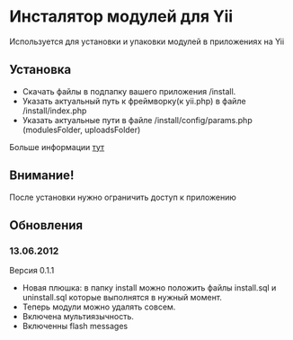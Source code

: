 # Инсталятор модулей для Yii

Используется для установки и упаковки модулей в приложениях на Yii

## Установка

* Скачать файлы в подпапку вашего приложения /install. 
* Указать актуальный путь к фреймворку(к yii.php) в файле /install/index.php
* Указать актуальные пути в файле /install/config/params.php (modulesFolder, uploadsFolder)

Больше информации [тут](http://tvorzasp.com/blog/instalyator-modulei-dlya-yii)

## Внимание!

После установки нужно ограничить доступ к приложению

## Обновления

### 13.06.2012

Версия 0.1.1

* Новая плюшка: в папку install можно положить файлы install.sql и uninstall.sql которые выполнятся в нужный момент. 
* Теперь модули можно удалять совсем. 
* Включена мультиязычность. 
* Включенны flash messages
